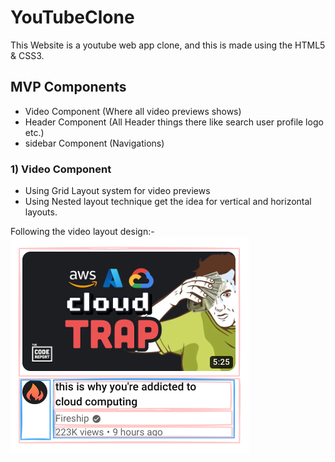 # YouTubeClone

This Website is a youtube web app clone, and this is made using the HTML5 &amp; CSS3.

## MVP Components

- Video Component (Where all video previews shows)
- Header Component (All Header things there like search user profile logo etc.)
- sidebar Component (Navigations)

### 1) Video Component

- Using Grid Layout system for video previews
- Using Nested layout technique get the idea for vertical and horizontal layouts.

Following the video layout design:-
![Nested Layout drawing for video-grid-cmponent](<layouting images/image.png>)
